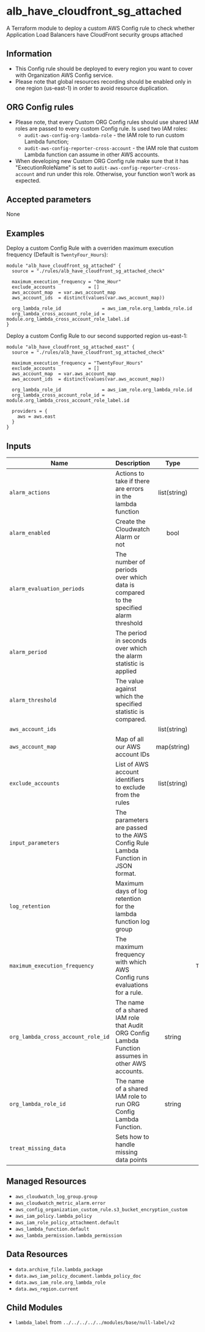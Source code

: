 # alb_have_cloudfront_sg_attached

A Terraform module to deploy a custom AWS Config rule to check whether Application Load Balancers have CloudFront security groups attached

## Information

* This Config rule should be deployed to every region you want to cover with Organization AWS Config service.
* Please note that global resources recording should be enabled only in one region (us-east-1) in order to avoid resource duplication.

## ORG Config rules

* Please note, that every Custom ORG Config rules should use shared IAM roles are passed to every custom Config rule. Is used two IAM roles:
  * `audit-aws-config-org-lambda-role` - the IAM role to run custom Lambda function;
  * `audit-aws-config-reporter-cross-account` - the IAM role that custom Lambda function can assume in other AWS accounts.
* When developing new Custom ORG Config rule make sure that it has "ExecutionRoleName" is set to `audit-aws-config-reporter-cross-account` and run under this role. Otherwise, your function won't work as expected.

## Accepted parameters

None

## Examples

Deploy a custom Config Rule with a overriden maximum execution frequency (Default is `TwentyFour_Hours`):
```
module "alb_have_cloudfront_sg_attached" {
  source = "./rules/alb_have_cloudfront_sg_attached_check"

  maximum_execution_frequency = "One_Hour"
  exclude_accounts            = []
  aws_account_map  = var.aws_account_map
  aws_account_ids  = distinct(values(var.aws_account_map))

  org_lambda_role_id               = aws_iam_role.org_lambda_role.id
  org_lambda_cross_account_role_id = module.org_lambda_cross_account_role_label.id
}
```

Deploy a custom Config Rule to our second supported region us-east-1:
```
module "alb_have_cloudfront_sg_attached_east" {
  source = "./rules/alb_have_cloudfront_sg_attached_check"

  maximum_execution_frequency = "TwentyFour_Hours"
  exclude_accounts            = []
  aws_account_map  = var.aws_account_map
  aws_account_ids  = distinct(values(var.aws_account_map))

  org_lambda_role_id               = aws_iam_role.org_lambda_role.id
  org_lambda_cross_account_role_id = module.org_lambda_cross_account_role_label.id

  providers = {
    aws = aws.east
  }
}
```


<!-- BEGINNING OF TERRAFORM-DOCS HOOK -->

## Inputs
| Name | Description | Type | Default | Required |
|------|-------------|:----:|:-----:|:-----:|
| `alarm_actions` |Actions to take if there are errors in the lambda function |list(string) | `[]` | no |
| `alarm_enabled` |Create the Cloudwatch Alarm or not |bool | `true` | no |
| `alarm_evaluation_periods` |The number of periods over which data is compared to the specified alarm threshold | | `1` | no |
| `alarm_period` |The period in seconds over which the alarm statistic is applied | | `86400` | no |
| `alarm_threshold` |The value against which the specified statistic is compared. | | `1` | no |
| `aws_account_ids` | |list(string) | `` | yes |
| `aws_account_map` |Map of all our AWS account IDs |map(string) | `` | yes |
| `exclude_accounts` |List of AWS account identifiers to exclude from the rules |list(string) | `[]` | no |
| `input_parameters` |The parameters are passed to the AWS Config Rule Lambda Function in JSON format. | | `map[]` | no |
| `log_retention` |Maximum days of log retention for the lambda function log group | | `30` | no |
| `maximum_execution_frequency` |The maximum frequency with which AWS Config runs evaluations for a rule. | | `TwentyFour_Hours` | no |
| `org_lambda_cross_account_role_id` |The name of a shared IAM role that Audit ORG Config Lambda Function assumes in other AWS accounts. |string | `` | yes |
| `org_lambda_role_id` |The name of a shared IAM role to run ORG Config Lambda Function. |string | `` | yes |
| `treat_missing_data` |Sets how to handle missing data points | | `missing` | no |

Managed Resources
-----------------
* `aws_cloudwatch_log_group.group`
* `aws_cloudwatch_metric_alarm.error`
* `aws_config_organization_custom_rule.s3_bucket_encryption_custom`
* `aws_iam_policy.lambda_policy`
* `aws_iam_role_policy_attachment.default`
* `aws_lambda_function.default`
* `aws_lambda_permission.lambda_permission`

Data Resources
--------------
* `data.archive_file.lambda_package`
* `data.aws_iam_policy_document.lambda_policy_doc`
* `data.aws_iam_role.org_lambda_role`
* `data.aws_region.current`

Child Modules
-------------
* `lambda_label` from `../../../../../modules/base/null-label/v2`
<!-- END OF TERRAFORM-DOCS HOOK -->
